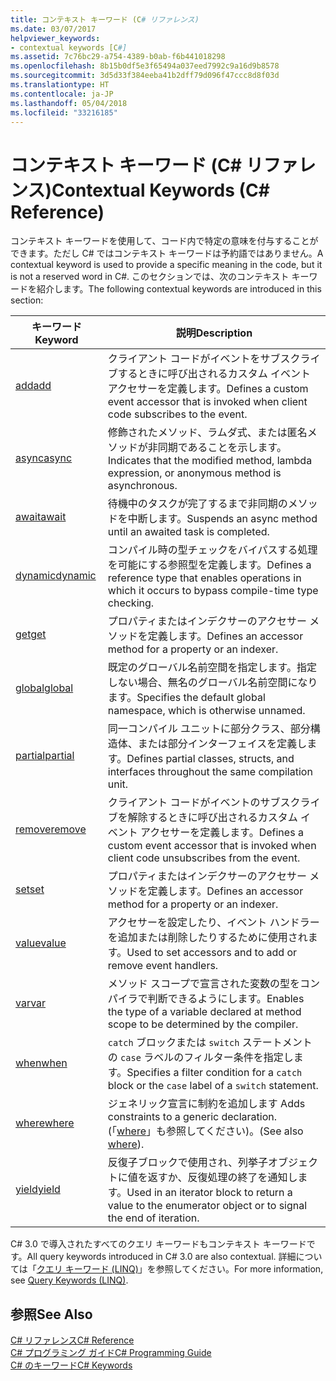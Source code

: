 ```yaml
---
title: コンテキスト キーワード (C# リファレンス)
ms.date: 03/07/2017
helpviewer_keywords:
- contextual keywords [C#]
ms.assetid: 7c76bc29-a754-4389-b0ab-f6b441018298
ms.openlocfilehash: 8b15b0df5e3f65494a037eed7992c9a16d9b8578
ms.sourcegitcommit: 3d5d33f384eeba41b2dff79d096f47ccc8d8f03d
ms.translationtype: HT
ms.contentlocale: ja-JP
ms.lasthandoff: 05/04/2018
ms.locfileid: "33216185"
---
```

# <a name="contextual-keywords-c-reference"></a><span data-ttu-id="45d7a-102">コンテキスト キーワード (C# リファレンス)</span><span class="sxs-lookup"><span data-stu-id="45d7a-102">Contextual Keywords (C# Reference)</span></span>
<span data-ttu-id="45d7a-103">コンテキスト キーワードを使用して、コード内で特定の意味を付与することができます。ただし C# ではコンテキスト キーワードは予約語ではありません。</span><span class="sxs-lookup"><span data-stu-id="45d7a-103">A contextual keyword is used to provide a specific meaning in the code, but it is not a reserved word in C#.</span></span> <span data-ttu-id="45d7a-104">このセクションでは、次のコンテキスト キーワードを紹介します。</span><span class="sxs-lookup"><span data-stu-id="45d7a-104">The following contextual keywords are introduced in this section:</span></span>  
  
|<span data-ttu-id="45d7a-105">キーワード</span><span class="sxs-lookup"><span data-stu-id="45d7a-105">Keyword</span></span>|<span data-ttu-id="45d7a-106">説明</span><span class="sxs-lookup"><span data-stu-id="45d7a-106">Description</span></span>|  
|-------------|-----------------|  
|[<span data-ttu-id="45d7a-107">add</span><span class="sxs-lookup"><span data-stu-id="45d7a-107">add</span></span>](../../../csharp/language-reference/keywords/add.md)|<span data-ttu-id="45d7a-108">クライアント コードがイベントをサブスクライブするときに呼び出されるカスタム イベント アクセサーを定義します。</span><span class="sxs-lookup"><span data-stu-id="45d7a-108">Defines a custom event accessor that is invoked when client code subscribes to the event.</span></span>|  
|[<span data-ttu-id="45d7a-109">async</span><span class="sxs-lookup"><span data-stu-id="45d7a-109">async</span></span>](../../../csharp/language-reference/keywords/async.md)|<span data-ttu-id="45d7a-110">修飾されたメソッド、ラムダ式、または匿名メソッドが非同期であることを示します。</span><span class="sxs-lookup"><span data-stu-id="45d7a-110">Indicates that the modified method, lambda expression, or anonymous method is asynchronous.</span></span>|  
|[<span data-ttu-id="45d7a-111">await</span><span class="sxs-lookup"><span data-stu-id="45d7a-111">await</span></span>](../../../csharp/language-reference/keywords/await.md)|<span data-ttu-id="45d7a-112">待機中のタスクが完了するまで非同期のメソッドを中断します。</span><span class="sxs-lookup"><span data-stu-id="45d7a-112">Suspends an async method until an awaited task is completed.</span></span>|  
|[<span data-ttu-id="45d7a-113">dynamic</span><span class="sxs-lookup"><span data-stu-id="45d7a-113">dynamic</span></span>](../../../csharp/language-reference/keywords/dynamic.md)|<span data-ttu-id="45d7a-114">コンパイル時の型チェックをバイパスする処理を可能にする参照型を定義します。</span><span class="sxs-lookup"><span data-stu-id="45d7a-114">Defines a reference type that enables operations in which it occurs to bypass compile-time type checking.</span></span>|  
|[<span data-ttu-id="45d7a-115">get</span><span class="sxs-lookup"><span data-stu-id="45d7a-115">get</span></span>](../../../csharp/language-reference/keywords/get.md)|<span data-ttu-id="45d7a-116">プロパティまたはインデクサーのアクセサー メソッドを定義します。</span><span class="sxs-lookup"><span data-stu-id="45d7a-116">Defines an accessor method for a property or an indexer.</span></span>|  
|[<span data-ttu-id="45d7a-117">global</span><span class="sxs-lookup"><span data-stu-id="45d7a-117">global</span></span>](../../../csharp/language-reference/keywords/global.md)|<span data-ttu-id="45d7a-118">既定のグローバル名前空間を指定します。指定しない場合、無名のグローバル名前空間になります。</span><span class="sxs-lookup"><span data-stu-id="45d7a-118">Specifies the default global namespace, which is otherwise unnamed.</span></span>|  
|[<span data-ttu-id="45d7a-119">partial</span><span class="sxs-lookup"><span data-stu-id="45d7a-119">partial</span></span>](../../../csharp/language-reference/keywords/partial-type.md)|<span data-ttu-id="45d7a-120">同一コンパイル ユニットに部分クラス、部分構造体、または部分インターフェイスを定義します。</span><span class="sxs-lookup"><span data-stu-id="45d7a-120">Defines partial classes, structs, and interfaces throughout the same compilation unit.</span></span>|  
|[<span data-ttu-id="45d7a-121">remove</span><span class="sxs-lookup"><span data-stu-id="45d7a-121">remove</span></span>](../../../csharp/language-reference/keywords/remove.md)|<span data-ttu-id="45d7a-122">クライアント コードがイベントのサブスクライブを解除するときに呼び出されるカスタム イベント アクセサーを定義します。</span><span class="sxs-lookup"><span data-stu-id="45d7a-122">Defines a custom event accessor that is invoked when client code unsubscribes from the event.</span></span>|  
|[<span data-ttu-id="45d7a-123">set</span><span class="sxs-lookup"><span data-stu-id="45d7a-123">set</span></span>](../../../csharp/language-reference/keywords/set.md)|<span data-ttu-id="45d7a-124">プロパティまたはインデクサーのアクセサー メソッドを定義します。</span><span class="sxs-lookup"><span data-stu-id="45d7a-124">Defines an accessor method for a property or an indexer.</span></span>|  
|[<span data-ttu-id="45d7a-125">value</span><span class="sxs-lookup"><span data-stu-id="45d7a-125">value</span></span>](../../../csharp/language-reference/keywords/value.md)|<span data-ttu-id="45d7a-126">アクセサーを設定したり、イベント ハンドラーを追加または削除したりするために使用されます。</span><span class="sxs-lookup"><span data-stu-id="45d7a-126">Used to set accessors and to add or remove event handlers.</span></span>|  
|[<span data-ttu-id="45d7a-127">var</span><span class="sxs-lookup"><span data-stu-id="45d7a-127">var</span></span>](../../../csharp/language-reference/keywords/var.md)|<span data-ttu-id="45d7a-128">メソッド スコープで宣言された変数の型をコンパイラで判断できるようにします。</span><span class="sxs-lookup"><span data-stu-id="45d7a-128">Enables the type of a variable declared at method scope to be determined by the compiler.</span></span>|  
|[<span data-ttu-id="45d7a-129">when</span><span class="sxs-lookup"><span data-stu-id="45d7a-129">when</span></span>](when.md)|<span data-ttu-id="45d7a-130">`catch` ブロックまたは `switch` ステートメントの `case` ラベルのフィルター条件を指定します。</span><span class="sxs-lookup"><span data-stu-id="45d7a-130">Specifies a filter condition for a `catch` block or the `case` label of a `switch` statement.</span></span>|
|[<span data-ttu-id="45d7a-131">where</span><span class="sxs-lookup"><span data-stu-id="45d7a-131">where</span></span>](../../../csharp/language-reference/keywords/where-generic-type-constraint.md)|<span data-ttu-id="45d7a-132">ジェネリック宣言に制約を追加します </span><span class="sxs-lookup"><span data-stu-id="45d7a-132">Adds constraints to a generic declaration.</span></span> <span data-ttu-id="45d7a-133">(「[where](../../../csharp/language-reference/keywords/where-clause.md)」も参照してください)。</span><span class="sxs-lookup"><span data-stu-id="45d7a-133">(See also [where](../../../csharp/language-reference/keywords/where-clause.md)).</span></span>|  
|[<span data-ttu-id="45d7a-134">yield</span><span class="sxs-lookup"><span data-stu-id="45d7a-134">yield</span></span>](../../../csharp/language-reference/keywords/yield.md)|<span data-ttu-id="45d7a-135">反復子ブロックで使用され、列挙子オブジェクトに値を返すか、反復処理の終了を通知します。</span><span class="sxs-lookup"><span data-stu-id="45d7a-135">Used in an iterator block to return a value to the enumerator object or to signal the end of iteration.</span></span>|  
  
 <span data-ttu-id="45d7a-136">C# 3.0 で導入されたすべてのクエリ キーワードもコンテキスト キーワードです。</span><span class="sxs-lookup"><span data-stu-id="45d7a-136">All query keywords introduced in C# 3.0 are also contextual.</span></span> <span data-ttu-id="45d7a-137">詳細については「[クエリ キーワード (LINQ)](../../../csharp/language-reference/keywords/query-keywords.md)」を参照してください。</span><span class="sxs-lookup"><span data-stu-id="45d7a-137">For more information, see [Query Keywords (LINQ)](../../../csharp/language-reference/keywords/query-keywords.md).</span></span>  
  
## <a name="see-also"></a><span data-ttu-id="45d7a-138">参照</span><span class="sxs-lookup"><span data-stu-id="45d7a-138">See Also</span></span>  
 [<span data-ttu-id="45d7a-139">C# リファレンス</span><span class="sxs-lookup"><span data-stu-id="45d7a-139">C# Reference</span></span>](../../../csharp/language-reference/index.md)  
 [<span data-ttu-id="45d7a-140">C# プログラミング ガイド</span><span class="sxs-lookup"><span data-stu-id="45d7a-140">C# Programming Guide</span></span>](../../../csharp/programming-guide/index.md)  
 [<span data-ttu-id="45d7a-141">C# のキーワード</span><span class="sxs-lookup"><span data-stu-id="45d7a-141">C# Keywords</span></span>](../../../csharp/language-reference/keywords/index.md)
